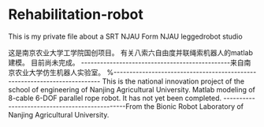 # Rehabilitation-robot
  This is my private file about a SRT 
  NJAU
  Form NJAU leggedrobot studio
  
这是南京农业大学工学院国创项目。
有关八索六自由度并联绳索机器人的matlab建模。
目前尚未完成。
-----------------------------------------------来自南京农业大学仿生机器人实验室。
%--------------------------------------------------------------------------
This is the national innovation project of the school of engineering of Nanjing Agricultural University.
Matlab modeling of 8-cable 6-DOF parallel rope robot.
It has not yet been completed.
-----------------------------------------------From the Bionic Robot Laboratory of Nanjing Agricultural University.

